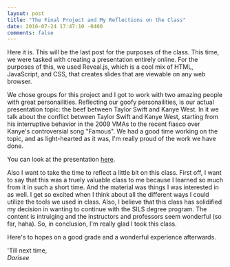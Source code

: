 ```yaml
---
layout: post
title: "The Final Project and My Reflections on the Class"
date: 2016-07-24 17:47:10 -0400
comments: false
---
```


Here it is. This will be the last post for the purposes of the class. This time, we were tasked with creating
a presentation entirely online. For the purposes of this, we used Reveal.js, which is a cool mix of HTML, JavaScript,
and CSS, that creates slides that are viewable on any web browser. 

We chose groups for this project and I got to work with two amazing people with great personailities. Reflecting our
goofy personailities, is our actual presentation topic: the beef between Taylor Swift and Kanye West. In it we talk about 
the conflict between Taylor Swift and Kanye West, starting from his interruptive behavior in the 2009 VMAs to the recent
fiasco over Kanye's controversial song "Famous". We had a good time working on the topic, and as light-hearted as it was,
I'm really proud of the work we have done.

You can look at the presentation [here](https://dariseejr.github.io/task-6-be-presentable/). 

Also I want to take the time to reflect a little bit on this class. First off, I want to say that this was a truely valuable class to me
because I learned so much from it in such a short time. And the material was things I was interested in as well. I get so excited when I
think about all the different ways I could utilize the tools we used in class. Also, I believe that this class has solidified my decision 
in wanting to continue with the SILS degree program. The content is intruiging and the instructors and professors seem wonderful (so far, haha).
So, in conclusion, I'm really glad I took this class. 

Here's to hopes on a good grade and a wonderful experience afterwards. 

'Till next time,
<br>*Darisee*
